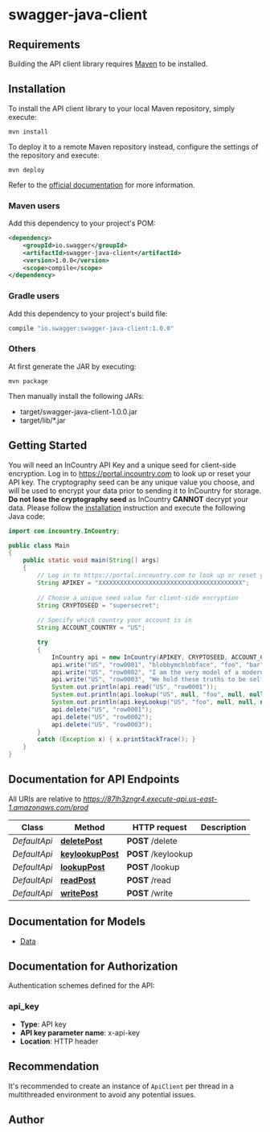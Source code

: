 # swagger-java-client

## Requirements

Building the API client library requires [Maven](https://maven.apache.org/) to be installed.

## Installation

To install the API client library to your local Maven repository, simply execute:

```shell
mvn install
```

To deploy it to a remote Maven repository instead, configure the settings of the repository and execute:

```shell
mvn deploy
```

Refer to the [official documentation](https://maven.apache.org/plugins/maven-deploy-plugin/usage.html) for more information.

### Maven users

Add this dependency to your project's POM:

```xml
<dependency>
    <groupId>io.swagger</groupId>
    <artifactId>swagger-java-client</artifactId>
    <version>1.0.0</version>
    <scope>compile</scope>
</dependency>
```

### Gradle users

Add this dependency to your project's build file:

```groovy
compile "io.swagger:swagger-java-client:1.0.0"
```

### Others

At first generate the JAR by executing:

    mvn package

Then manually install the following JARs:

* target/swagger-java-client-1.0.0.jar
* target/lib/*.jar

## Getting Started

You will need an InCountry API Key and a unique seed for client-side encryption. Log in to https://portal.incountry.com to look up or reset your API key. The cryptography seed can be any unique value you choose, and will be used to encrypt your data prior to sending it to InCountry for storage. <b>Do not lose the cryptography seed</b> as InCountry <b>CANNOT</b> decrypt your data. Please follow the [installation](#installation) instruction and execute the following Java code:

```java
import com.incountry.InCountry;

public class Main 
{
	public static void main(String[] args) 
	{
		// Log in to https://portal.incountry.com to look up or reset your API key
		String APIKEY = "XXXXXXXXXXXXXXXXXXXXXXXXXXXXXXXXXXXXXXXX";
		
		// Choose a unique seed value for client-side encryption 
		String CRYPTOSEED = "supersecret";
		
		// Specify which country your account is in
		String ACCOUNT_COUNTRY = "US";

		try
		{
			InCountry api = new InCountry(APIKEY, CRYPTOSEED, ACCOUNT_COUNTRY);
			api.write("US", "row0001", "blobbymcblobface", "foo", "bar", null, null, null);
			api.write("US", "row0002", "I am the very model of a modern major general", null, "foo", "bar", null, null);
			api.write("US", "row0003", "We hold these truths to be self-evident", "bar", "foo", null, null, null);
			System.out.println(api.read("US", "row0001"));
			System.out.println(api.lookup("US", null, "foo", null, null, null));
			System.out.println(api.keyLookup("US", "foo", null, null, null, null));
			api.delete("US", "row0001");
			api.delete("US", "row0002");
			api.delete("US", "row0003");
		}
		catch (Exception x) { x.printStackTrace(); }
	}
}
```

## Documentation for API Endpoints

All URIs are relative to *https://87lh3zngr4.execute-api.us-east-1.amazonaws.com/prod*

Class | Method | HTTP request | Description
------------ | ------------- | ------------- | -------------
*DefaultApi* | [**deletePost**](docs/DefaultApi.md#deletePost) | **POST** /delete | 
*DefaultApi* | [**keylookupPost**](docs/DefaultApi.md#keylookupPost) | **POST** /keylookup | 
*DefaultApi* | [**lookupPost**](docs/DefaultApi.md#lookupPost) | **POST** /lookup | 
*DefaultApi* | [**readPost**](docs/DefaultApi.md#readPost) | **POST** /read | 
*DefaultApi* | [**writePost**](docs/DefaultApi.md#writePost) | **POST** /write | 

## Documentation for Models

 - [Data](docs/Data.md)

## Documentation for Authorization

Authentication schemes defined for the API:
### api_key

- **Type**: API key
- **API key parameter name**: x-api-key
- **Location**: HTTP header


## Recommendation

It's recommended to create an instance of `ApiClient` per thread in a multithreaded environment to avoid any potential issues.

## Author


